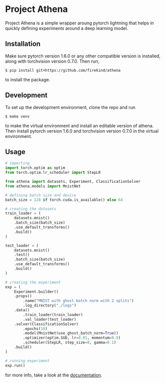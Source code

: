 # Project Athena

Project Athena is a simple wrapper aroung pytorch lightning that helps in quickly defining experiments around a deep learning model.

## Installation

Make sure pytorch version 1.6.0 or any other compatible version is installed, along with torchvision version 0.7.0. Then run,

```
$ pip install git+https://github.com/firekind/athena
```
to install the package.

## Development

To set up the development environment, clone the repo and run

```
$ make venv
```

to make the virtual environment and install an editable version of athena. Then install pytorch version 1.6.0 and torchvision version 0.7.0 in the virtual environment.

## Usage

```python
# importing
import torch.optim as optim
from torch.optim.lr_scheduler import StepLR

from athena import datasets, Experiment, ClassificationSolver
from athena.models import MnistNet

# defining batch size and device
batch_size = 128 if torch.cuda.is_available() else 64

# creating the datasets 
train_loader = (
    datasets.mnist()
    .batch_size(batch_size)
    .use_default_transforms()
    .build()
)

test_loader = (
    datasets.mnist()
    .test()
    .batch_size(batch_size)
    .use_default_transforms()
    .build()
)

# creating the experiment
exp = (
    Experiment.builder()
    .props()
        .name("MNIST with ghost batch norm with 2 splits")
        .log_directory("./logs")
    .data()
        .train_loader(train_loader)
        .val_loader(test_loader)
    .solver(ClassificationSolver)
        .epochs(10)
        .model(MnistNet(use_ghost_batch_norm=True))
        .optimizer(optim.SGD, lr=0.01, momentum=0.9)
        .scheduler(StepLR, step_size=8, gamma=0.1)
    .build()
)

# running experiment
exp.run()
```

for more info, take a look at the [documentation](https://firekind.github.io/athena).